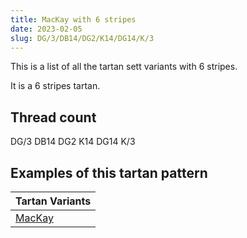 ```yaml
---
title: MacKay with 6 stripes
date: 2023-02-05
slug: DG/3/DB14/DG2/K14/DG14/K/3
---
```

This is a list of all the tartan sett variants with 6 stripes.

It is a 6 stripes tartan.


## Thread count
DG/3 DB14 DG2 K14 DG14 K/3

## Examples of this tartan pattern

| Tartan Variants |
|---------------|
| [MacKay](/variants/dg/3/db14/dg2/k14/dg14/k/3-db000052-dg11450d-k000000)||
